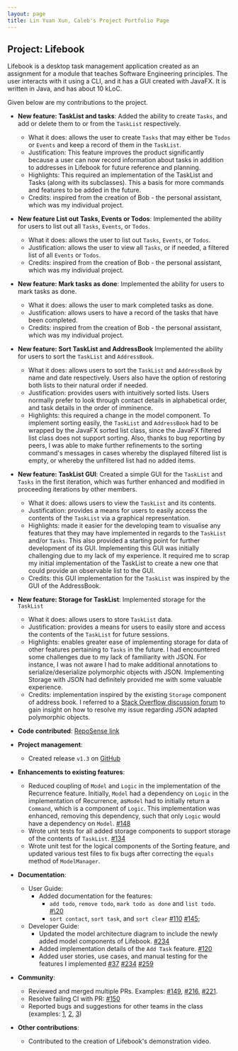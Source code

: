 ```yaml
---
layout: page
title: Lin Yuan Xun, Caleb's Project Portfolio Page
---
```


## Project: Lifebook

Lifebook is a desktop task management application created as an assignment for a module that teaches Software Engineering principles. The user interacts with it using a CLI, and it has a GUI created with JavaFX. It is written in Java, and has about 10 kLoC.

Given below are my contributions to the project.

* **New feature: TaskList and tasks**: Added the ability to create `Tasks`, and add or delete them to or from the `TaskList` respectively.
  * What it does: allows the user to create `Tasks` that may either be `Todos` or `Events` and keep a record of them in the `TaskList`.
  * Justification: This feature improves the product significantly because a user can now record information about tasks in addition to addresses in Lifebook for future reference and planning.
  * Highlights: This required an implementation of the TaskList and Tasks (along with its subclasses). This a basis for more commands and features to be added in the future.
  * Credits: inspired from the creation of Bob - the personal assistant, which was my individual project.

* **New feature List out Tasks, Events or Todos**: Implemented the ability for users to list out all `Tasks`, `Events`, or `Todos`.
  * What it does: allows the user to list out `Tasks`, `Events`, or `Todos`.
  * Justification: allows the user to view all `Tasks`, or if needed, a filtered list of all `Events` or `Todos`.
  * Credits: inspired from the creation of Bob - the personal assistant, which was my individual project.

* **New feature: Mark tasks as done**: Implemented the ability for users to mark tasks as done.
  * What it does: allows the user to mark completed tasks as done.
  * Justification: allows users to have a record of the tasks that have been completed.
  * Credits: inspired from the creation of Bob - the personal assistant, which was my individual project.

* **New feature: Sort TaskList and AddressBook** Implemented the ability for users to sort the `TaskList` and `AddressBook`.
  * What it does: allows users to sort the `TaskList` and `AddressBook` by name and date respectively. Users also have the option of restoring both lists to their natural order if needed.
  * Justification: provides users with intuitively sorted lists. Users normally prefer to look through contact details in alphabetical order, and task details in the order of imminence.
  * Highlights: this required a change in the model component. To implement sorting easily, the `TaskList` and `AddressBook` had to be wrapped by the JavaFX sorted list class, since the JavaFX filtered list class does not support sorting. Also, thanks to bug reporting by peers, I was able to make further refinements to the sorting command's messages in cases whereby the displayed filtered list is empty, or whereby the unfiltered list had no added items. 

* **New feature: TaskList GUI**: Created a simple GUI for the `TaskList` and `Tasks` in the first iteration, which was further enhanced and modified in proceeding iterations by other members.
  * What it does: allows users to view the `TaskList` and its contents.
  * Justification: provides a means for users to easily access the contents of the `TaskList` via a graphical representation.
  * Highlights: made it easier for the developing team to visualise any features that they may have implemented in regards to the `TaskList` and/or `Tasks`. This also provided a starting point for further development of its GUI. Implementing this GUI was initially challenging due to my lack of my experience. It required me to scrap my initial implementation of the TaskList to create a new one that could provide an observable list to the GUI.
  * Credits: this GUI implementation for the `TaskList` was inspired by the GUI of the AddressBook.

* **New feature: Storage for TaskList**: Implemented storage for the `TaskList`
  * What it does: allows users to store `TaskList` data.
  * Justification: provides a means for users to easily store and access the contents of the `TaskList` for future sessions.
  * Highlights: enables greater ease of implementing storage for data of other features pertaining to `Tasks` in the future. I had encountered some challenges due to my lack of familiarity with JSON. For instance, I was not aware I had to make additional annotations to serialize/deserialize polymorphic objects with JSON. Implementing Storage with JSON had definitely provided me with some valuable experience.
  * Credits: implementation inspired by the existing `Storage` component of address book. I referred to a [Stack Overflow discussion forum](https://stackoverflow.com/questions/30362446/deserialize-json-with-jackson-into-polymorphic-types-a-complete-example-is-giv) to gain insight on how to resolve my issue regarding JSON adapted polymorphic objects.



* **Code contributed**: [RepoSense link](https://nus-cs2103-ay2021s1.github.io/tp-dashboard/#breakdown=true&search=F12-4&sort=groupTitle&sortWithin=title&since=2020-08-14&timeframe=commit&mergegroup=&groupSelect=groupByRepos&checkedFileTypes=functional-code~docs~test-code~other&tabOpen=true&tabType=authorship&tabAuthor=caleblyx&tabRepo=AY2021S1-CS2103T-F12-4%2Ftp%5Bmaster%5D&authorshipIsMergeGroup=false&authorshipFileTypes=functional-code~docs~test-code)

* **Project management**:
  * Created release `v1.3` on [GitHub](https://github.com/AY2021S1-CS2103T-F12-4/tp/releases/tag/v1.3) 

* **Enhancements to existing features**:
  * Reduced coupling of `Model` and `Logic` in the implementation of the Recurrence feature. Initially, `Model` had a dependency on `Logic` in the implementation of Recurrence, as`Model` had to initially return a `Command`, which is a component of `Logic`. This implementation was enhanced, removing this dependency, such that only `Logic` would have a dependency on `Model`. [\#148](https://github.com/AY2021S1-CS2103T-F12-4/tp/pull/148)
  * Wrote unit tests for all added storage components to support storage of the contents of `TaskList`. [\#134](https://github.com/AY2021S1-CS2103T-F12-4/tp/pull/134)
  * Wrote unit test for the logical components of the Sorting feature, and updated various test files to fix bugs after correcting the `equals` method of `ModelManager`.
* **Documentation**:
  * User Guide:
    * Added documentation for the features:
        * `add todo`, `remove todo`, `mark todo as done` and `list todo`. [#\20](https://github.com/AY2021S1-CS2103T-F12-4/tp/pull/20)
        * `sort contact`, `sort task`, and `sort clear` [\#110](https://github.com/AY2021S1-CS2103T-F12-4/tp/pull/110) [\#145](https://github.com/AY2021S1-CS2103T-F12-4/tp/pull/145);
  * Developer Guide:
    * Updated the model architecture diagram to include the newly added model components of Lifebook. [\#234](https://github.com/AY2021S1-CS2103T-F12-4/tp/pull/234)
    * Added implementation details of the `Add Task` feature. [\#120](https://github.com/AY2021S1-CS2103T-F12-4/tp/pull/120)
    * Added user stories, use cases, and manual testing for the features I implemented  [\#37](https://github.com/AY2021S1-CS2103T-F12-4/tp/pull/37/files) [\#234](https://github.com/AY2021S1-CS2103T-F12-4/tp/pull/234) [\#259](https://github.com/AY2021S1-CS2103T-F12-4/tp/pull/259)

* **Community**:
  * Reviewed and merged multiple PRs. Examples: [\#149](https://github.com/AY2021S1-CS2103T-F12-4/tp/pull/149), [\#216](https://github.com/AY2021S1-CS2103T-F12-4/tp/pull/216), [\#221](https://github.com/AY2021S1-CS2103T-F12-4/tp/pull/221).
  * Resolve failing CI with PR: [\#150](https://github.com/AY2021S1-CS2103T-F12-4/tp/pull/150)
  * Reported bugs and suggestions for other teams in the class (examples: [1](https://github.com/Caleblyx/ped/issues/6), [2](https://github.com/Caleblyx/ped/issues/4), [3](https://github.com/Caleblyx/ped/issues/3))

* **Other contributions**:
  * Contributed to the creation of Lifebook's demonstration video.
